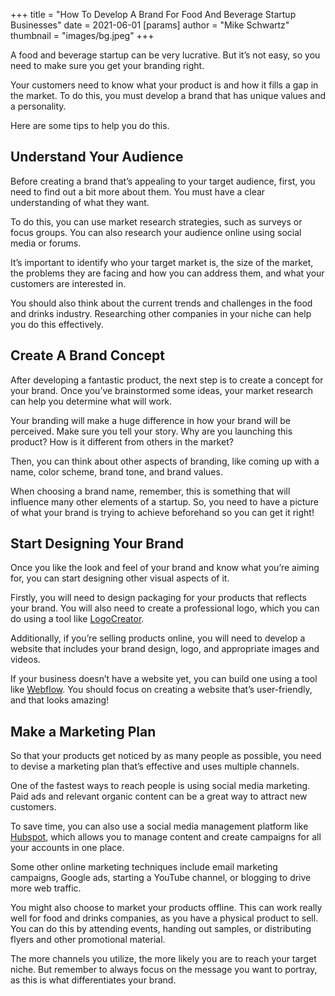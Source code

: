 +++
title = "How To Develop A Brand For Food And Beverage Startup Businesses"
date = 2021-06-01
[params]
author = "Mike Schwartz"
thumbnail = "images/bg.jpeg"
+++

A food and beverage startup can be very lucrative. But it’s not easy, so you
need to make sure you get your branding right.

<!--more-->

Your customers need to know what your product is and how it fills a gap in the
market. To do this, you must develop a brand that has unique values and a
personality.

Here are some tips to help you do this.

## Understand Your Audience

Before creating a brand that’s appealing to your target audience, first, you
need to find out a bit more about them. You must have a clear understanding of
what they want.

To do this, you can use market research strategies, such as surveys or focus
groups. You can also research your audience online using social media or forums.

It’s important to identify who your target market is, the size of the market,
the problems they are facing and how you can address them, and what your
customers are interested in.

You should also think about the current trends and challenges in the food and
drinks industry. Researching other companies in your niche can help you do this
effectively.

## Create A Brand Concept

After developing a fantastic product, the next step is to create a concept for
your brand. Once you’ve brainstormed some ideas, your market research can help
you determine what will work.

Your branding will make a huge difference in how your brand will be perceived.
Make sure you tell your story. Why are you launching this product? How is it
different from others in the market?

Then, you can think about other aspects of branding, like coming up with a name,
color scheme, brand tone, and brand values.

When choosing a brand name, remember, this is something that will influence many
other elements of a startup. So, you need to have a picture of what your brand
is trying to achieve beforehand so you can get it right!

## Start Designing Your Brand

Once you like the look and feel of your brand and know what you’re aiming for,
you can start designing other visual aspects of it.

Firstly, you will need to design packaging for your products that reflects your
brand. You will also need to create a professional logo, which you can do using
a tool like [LogoCreator](https://logocreator.io/).

Additionally, if you’re selling products online, you will need to develop a
website that includes your brand design, logo, and appropriate images and
videos.

If your business doesn’t have a website yet, you can build one using a tool like
[Webflow](https://webflow.com/). You should focus on creating a website that’s
user-friendly, and that looks amazing!

## Make a Marketing Plan

So that your products get noticed by as many people as possible, you need to
devise a marketing plan that’s effective and uses multiple channels.

One of the fastest ways to reach people is using social media marketing. Paid
ads and relevant organic content can be a great way to attract new customers.

To save time, you can also use a social media management platform like
[Hubspot](https://www.hubspot.com/), which allows you to manage content and
create campaigns for all your accounts in one place.

Some other online marketing techniques include email marketing campaigns, Google
ads, starting a YouTube channel, or blogging to drive more web traffic.

You might also choose to market your products offline. This can work really well
for food and drinks companies, as you have a physical product to sell. You can
do this by attending events, handing out samples, or distributing flyers and
other promotional material.

The more channels you utilize, the more likely you are to reach your target
niche. But remember to always focus on the message you want to portray, as this
is what differentiates your brand.
